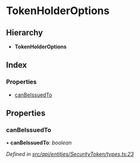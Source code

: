 # TokenHolderOptions

## Hierarchy

* **TokenHolderOptions**

## Index

### Properties

* [canBeIssuedTo](tokenholderoptions.md#canbeissuedto)

## Properties

### canBeIssuedTo

• **canBeIssuedTo**: _boolean_

_Defined in_ [_src/api/entities/SecurityToken/types.ts:23_](https://github.com/PolymathNetwork/polymesh-sdk/blob/a0872cf4/src/api/entities/SecurityToken/types.ts#L23)

